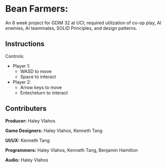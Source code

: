 # Bean Farmers:

An 8 week project for GDIM 32 at UCI; required utilization of co-op play, AI enemies, AI teammates, SOLID Principles, and design patterns.

## Instructions
Controls:
  - Player 1:
    - WASD to move
    - Space to interact
  - Player 2:
    - Arrow keys to move
    - Enter/return to interact

## Contributers
**Producer:** Haley Vlahos

**Game Designers:** Haley Vlahos, Kenneth Tang

**UI/UX:** Kenneth Tang

**Programmers:** Haley Vlahos, Kenneth Tang, Benjamin Hamilton

**Audio:** Haley Vlahos
